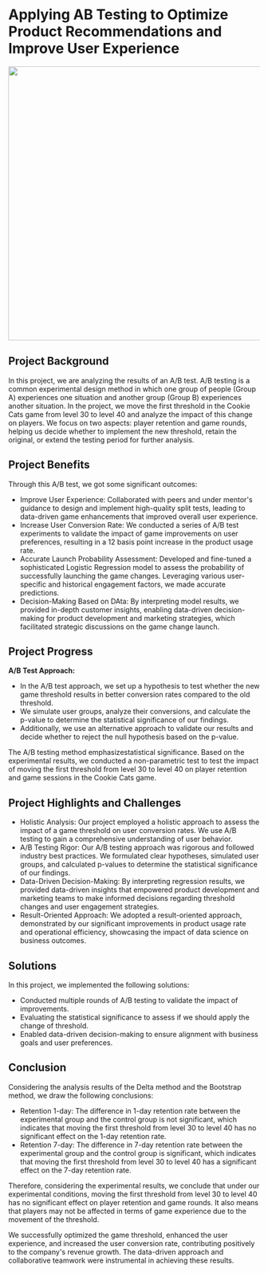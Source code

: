 # Applying AB Testing to Optimize Product Recommendations and Improve User Experience

[<img src="https://i.imgur.com/wIluAjy.png" width="550"/>](image.png)

## Project Background
In this project, we are analyzing the results of an A/B test. A/B testing is a common experimental design method in which one group of people (Group A) experiences one situation and another group (Group B) experiences another situation. In the project, we move the first threshold in the Cookie Cats game from level 30 to level 40 and analyze the impact of this change on players. We focus on two aspects: player retention and game rounds, helping us decide whether to implement the new threshold, retain the original, or extend the testing period for further analysis.

## Project Benefits

Through this A/B test, we got some significant outcomes:

- Improve User Experience: Collaborated with peers and under mentor's guidance to design and implement high-quality split tests, leading to data-driven game enhancements that improved overall user experience.
- Increase User Conversion Rate: We conducted a series of A/B test experiments to validate the impact of game improvements on user preferences, resulting in a 12 basis point increase in the product usage rate.
- Accurate Launch Probability Assessment: Developed and fine-tuned a sophisticated Logistic Regression model to assess the probability of successfully launching the game changes. Leveraging various user-specific and historical engagement factors, we made accurate predictions.
- Decision-Making Based on DAta: By interpreting model results, we provided in-depth customer insights, enabling data-driven decision-making for product development and marketing strategies, which facilitated strategic discussions on the game change launch.


## Project Progress

**A/B Test Approach:**
   - In the A/B test approach, we set up a hypothesis to test whether the new game threshold results in better conversion rates compared to the old threshold.
   - We simulate user groups, analyze their conversions, and calculate the p-value to determine the statistical significance of our findings.
   - Additionally, we use an alternative approach to validate our results and decide whether to reject the null hypothesis based on the p-value.

The A/B testing method emphasizestatistical significance. Based on the experimental results, we conducted a non-parametric test to test the impact of moving the first threshold from level 30 to level 40 on player retention and game sessions in the Cookie Cats game.

## Project Highlights and Challenges

- Holistic Analysis: Our project employed a holistic approach to assess the impact of a game threshold on user conversion rates. We use A/B testing to gain a comprehensive understanding of user behavior.
- A/B Testing Rigor: Our A/B testing approach was rigorous and followed industry best practices. We formulated clear hypotheses, simulated user groups, and calculated p-values to determine the statistical significance of our findings.
- Data-Driven Decision-Making: By interpreting regression results, we provided data-driven insights that empowered product development and marketing teams to make informed decisions regarding threshold changes and user engagement strategies.
- Result-Oriented Approach: We adopted a result-oriented approach, demonstrated by our significant improvements in product usage rate and operational efficiency, showcasing the impact of data science on business outcomes.

## Solutions 

In this project, we implemented the following solutions:

- Conducted multiple rounds of A/B testing to validate the impact of improvements.
- Evaluating the statistical significance to assess if we should apply the change of threshold.
- Enabled data-driven decision-making to ensure alignment with business goals and user preferences.


## Conclusion
Considering the analysis results of the Delta method and the Bootstrap method, we draw the following conclusions:

- Retention 1-day: The difference in 1-day retention rate between the experimental group and the control group is not significant, which indicates that moving the first threshold from level 30 to level 40 has no significant effect on the 1-day retention rate.
- Retention 7-day: The difference in 7-day retention rate between the experimental group and the control group is significant, which indicates that moving the first threshold from level 30 to level 40 has a significant effect on the 7-day retention rate.

Therefore, considering the experimental results, we conclude that under our experimental conditions, moving the first threshold from level 30 to level 40 has no significant effect on player retention and game rounds. It also means that players may not be affected in terms of game experience due to the movement of the threshold.

We successfully optimized the game threshold, enhanced the user experience, and increased the user conversion rate, contributing positively to the company's revenue growth. The data-driven approach and collaborative teamwork were instrumental in achieving these results.


